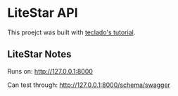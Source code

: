 # LiteStar API

This proejct was built with [teclado's tutorial](https://www.youtube.com/watch?v=o8gWK1wqro0).

## LiteStar Notes

Runs on: http://127.0.0.1:8000

Can test through: http://127.0.0.1:8000/schema/swagger

